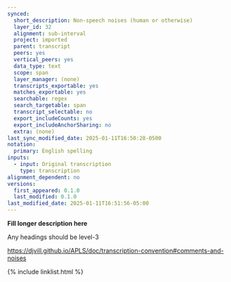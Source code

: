 ```yaml
---
synced:
  short_description: Non-speech noises (human or otherwise)
  layer_id: 32
  alignment: sub-interval
  project: imported
  parent: transcript
  peers: yes
  vertical_peers: yes
  data_type: text
  scope: span
  layer_manager: (none)
  transcripts_exportable: yes
  matches_exportable: yes
  searchable: regex
  search_targetable: span
  transcript_selectable: no
  export_includeCounts: yes
  export_includeAnchorSharing: no
  extra: (none)
last_sync_modified_date: 2025-01-11T16:50:28-0500
notation:
  primary: English spelling
inputs:
  - input: Original transcription
    type: transcription
alignment_dependent: no
versions:
  first_appeared: 0.1.0
  last_modified: 0.1.0
last_modified_date: 2025-01-11T16:51:56-05:00
---
```


**Fill longer description here**

Any headings should be level-3

https://djvill.github.io/APLS/doc/transcription-convention#comments-and-noises

{% include linklist.html %}
